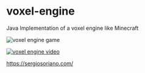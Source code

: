# voxel-engine
Java Implementation of a voxel engine like Minecraft

![voxel engine game](https://github.com/sergiss/voxel-engine/blob/master/voxel-engine.jpg)

[![voxel engine video](https://img.youtube.com/vi/3p21Xlxz0hA/0.jpg)](https://www.youtube.com/watch?v=3p21Xlxz0hA)

https://sergiosoriano.com/
